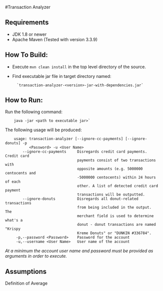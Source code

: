 #Transaction Analyzer

## Requirements
* JDK 1.8 or newer
* Apache Maven (Tested with version 3.3.9)

## How To Build:
- Execute `mvn clean install` in the top level directory of the source.
- Find executable jar file in target directory named:

        `transaction-analyzer-<version>-jar-with-dependencies.jar`
        
## How to Run:
Run the following command:

        java -jar <path to executable jar>`

The following usage will be produced:

        usage: transaction-analyzer [--ignore-cc-payments] [--ignore-donuts] -p
               <Password> -u <User Name>
            --ignore-cc-payments     Disregards credit card payments. Credit card
                                     payments consist of two transactions with
                                     opposite amounts (e.g. 5000000 centocents and
                                     -5000000 centocents) within 24 hours of each
                                     other. A list of detected credit card payment
                                     transactions will be outputted.
            --ignore-donuts          Disregards all donut-related transactions
                                     from being included in the output.  The
                                     merchant field is used to determine what's a
                                     donut - donut transactions are named "Krispy
                                     Kreme Donuts" or "DUNKIN #336784".
         -p,--password <Password>    Password for the account
         -u,--username <User Name>   User name of the account

*At a minimum the account user name and password must be provided as arguments in
order to execute.*

## Assumptions
Definition of Average


